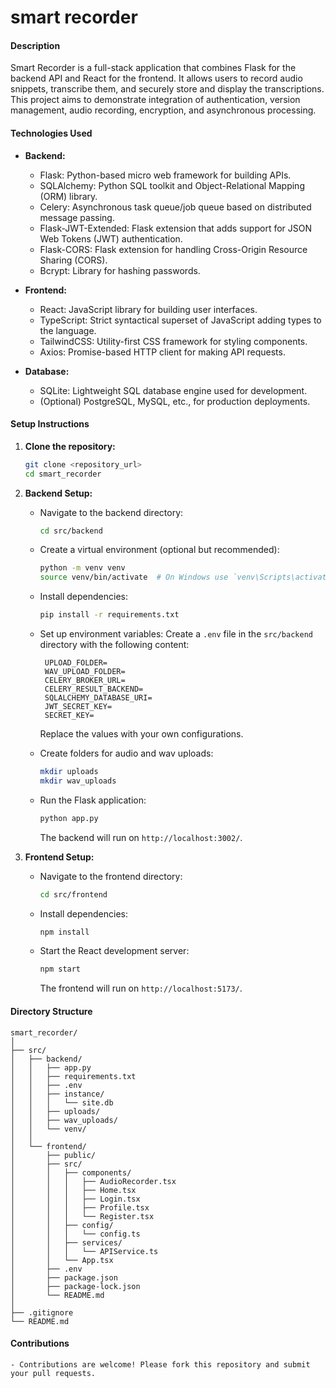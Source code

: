 # smart recorder

#### Description

Smart Recorder is a full-stack application that combines Flask for the backend API and React for the frontend. It allows users to record audio snippets, transcribe them, and securely store and display the transcriptions. This project aims to demonstrate integration of authentication, version management, audio recording, encryption, and asynchronous processing.

#### Technologies Used

- **Backend:**

  - Flask: Python-based micro web framework for building APIs.
  - SQLAlchemy: Python SQL toolkit and Object-Relational Mapping (ORM) library.
  - Celery: Asynchronous task queue/job queue based on distributed message passing.
  - Flask-JWT-Extended: Flask extension that adds support for JSON Web Tokens (JWT) authentication.
  - Flask-CORS: Flask extension for handling Cross-Origin Resource Sharing (CORS).
  - Bcrypt: Library for hashing passwords.

- **Frontend:**

  - React: JavaScript library for building user interfaces.
  - TypeScript: Strict syntactical superset of JavaScript adding types to the language.
  - TailwindCSS: Utility-first CSS framework for styling components.
  - Axios: Promise-based HTTP client for making API requests.

- **Database:**
  - SQLite: Lightweight SQL database engine used for development.
  - (Optional) PostgreSQL, MySQL, etc., for production deployments.

#### Setup Instructions

1. **Clone the repository:**

   ```bash
   git clone <repository_url>
   cd smart_recorder
   ```

2. **Backend Setup:**

   - Navigate to the backend directory:

     ```bash
     cd src/backend
     ```

   - Create a virtual environment (optional but recommended):

     ```bash
     python -m venv venv
     source venv/bin/activate  # On Windows use `venv\Scripts\activate`
     ```

   - Install dependencies:

     ```bash
     pip install -r requirements.txt
     ```

   - Set up environment variables:
     Create a `.env` file in the `src/backend` directory with the following content:

     ```
      UPLOAD_FOLDER=
      WAV_UPLOAD_FOLDER=
      CELERY_BROKER_URL=
      CELERY_RESULT_BACKEND=
      SQLALCHEMY_DATABASE_URI=
      JWT_SECRET_KEY=
      SECRET_KEY=
     ```

     Replace the values with your own configurations.

   - Create folders for audio and wav uploads:

     ```bash
     mkdir uploads
     mkdir wav_uploads
     ```

   - Run the Flask application:
     ```bash
     python app.py
     ```
     The backend will run on `http://localhost:3002/`.

3. **Frontend Setup:**

   - Navigate to the frontend directory:

     ```bash
     cd src/frontend
     ```

   - Install dependencies:

     ```bash
     npm install
     ```

   - Start the React development server:
     ```bash
     npm start
     ```
     The frontend will run on `http://localhost:5173/`.

#### Directory Structure

```
smart_recorder/
│
├── src/
│   ├── backend/
│   │   ├── app.py
│   │   ├── requirements.txt
│   │   ├── .env
│   │   ├── instance/
│   │   │   └── site.db
│   │   ├── uploads/
│   │   ├── wav_uploads/
│   │   └── venv/
│   │
│   └── frontend/
│       ├── public/
│       ├── src/
│       │   ├── components/
│       │   │   ├── AudioRecorder.tsx
│       │   │   ├── Home.tsx
│       │   │   ├── Login.tsx
│       │   │   ├── Profile.tsx
│       │   │   └── Register.tsx
│       │   ├── config/
│       │   │   └── config.ts
│       │   ├── services/
│       │   │   └── APIService.ts
│       │   └── App.tsx
│       ├── .env
│       ├── package.json
│       ├── package-lock.json
│       └── README.md
│
├── .gitignore
└── README.md
```

#### Contributions

```
- Contributions are welcome! Please fork this repository and submit your pull requests.
```
